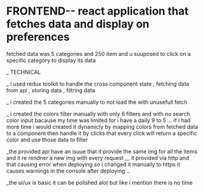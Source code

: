 # FRONTEND-- react application that fetches data and display on preferences 
fetched data was 5 categories and 250 item and u suuposed to click on a specific category to display its data 


_ TECHNICAL

_ i used redux toolkit to handle the cross component state , fetching data from api , storing data , filtring data 

_ i created the 5 categories manually to not load the with unusefull fetch

_ i created the colors filter manually with only 6 filters and with no search color input bacause my time was limited for i have a daily 9 to 5 ... if i had more time i would created it dynamicly by mapping colors from fetched data to a component then handle it by clicks that every click will return a specific color and use those data to filter

_the provided api have an isuue that it provide the same img for all the items and it re rendner a new img with every request ,,, it provided via http and that causing error when deploying so i changed it manually to https it causes warnings in the console after deploying ..

_the ui/ux is basic it can be polished alot but like i mention there is no time 

